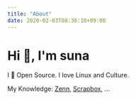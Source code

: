 ```yaml
---
title: "About"
date: 2020-02-03T08:36:10+09:00
---
```

# Hi 🙋‍, I'm suna
I 💛 Open Source. I love Linux and Culture.  

My Knowledge: [Zenn](https://zenn.dev/dativus), [Scrapbox](https://scrapbox.io/suna-64354306), ...
